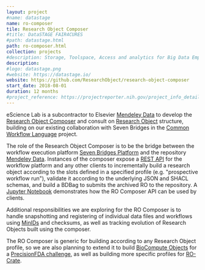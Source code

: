 ```yaml
---
layout: project
#name: datastage
name: ro-composer
tile: Research Object Composer
#title: DataSTAGE FAIR4CURES
#path: datastage.html
path: ro-composer.html
collection: projects
#description: Storage, Toolspace, Access and analytics for Big Data Empowerment
description: 
#logo: datastage.png
#website: https://datastage.io/
website: https://github.com/ResearchObject/research-object-composer
start_date: 2018-08-01
duration: 12 months
#project_reference: https://projectreporter.nih.gov/project_info_details.cfm?aid=9732880&icde=44591431
---
```


eScience Lab is a subcontractor to Elsevier [Mendeley Data](https://data.mendeley.com/) to develop the [Research Object Composer](https://github.com/ResearchObject/research-object-composer) and consult on [Research Object](/products/researchobject/) structure, building on our existing collaboration with Seven Bridges in the [Common Workflow Language](/activities/cwl/) project.

The role of the Research Object Composer is to be the bridge between the workflow execution platform [Seven Bridges Platform](https://www.sevenbridges.com/platform/) and the repository [Mendeley Data](https://data.mendeley.com/). Instances of the composer expose a [REST API](https://researchobject.github.io/research-object-composer/api/) for the workflow platform and any other clients to incrementally build a research object according to the slots defined in a specified profile (e.g. "prospective workflow run"), validate it according to the underlying JSON and SHACL schemas, and build a BDBag to submits the archived RO to the repository. A [Jupyter Notebook](https://github.com/ResearchObject/research-object-composer/blob/master/introduction.ipynb) demonstrates how the RO Composer API can be used by clients.

Additional responsibilities we are exploring for the RO Composer is to handle snapshotting and registering of individual data files and workflows using [MinIDs](http://minid.bd2k.org/) and checksums, as well as tracking evolution of Research Objects built using the composer.

The RO Composer is generic for building according to any Research Object profile, so we are also planning to extend it to build [BioCompute Objects](https://esciencelab.org.uk/research_object/fda/collaborations/2017/11/09/biocompute-objects/) for a [PrecisionFDA challenge](https://precision.fda.gov/challenges), as well as building more specific profiles for [RO-Crate](https://researchobject.github.io/ro-lite/).

